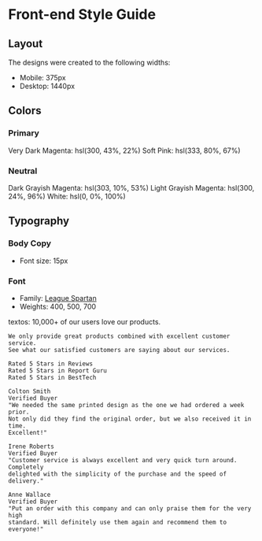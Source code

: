 # Front-end Style Guide

## Layout

The designs were created to the following widths:

- Mobile: 375px
- Desktop: 1440px

## Colors

### Primary

Very Dark Magenta: hsl(300, 43%, 22%)
Soft Pink: hsl(333, 80%, 67%)

### Neutral

Dark Grayish Magenta: hsl(303, 10%, 53%)
Light Grayish Magenta: hsl(300, 24%, 96%)
White: hsl(0, 0%, 100%)

## Typography

### Body Copy

- Font size: 15px

### Font

- Family: [League Spartan](https://fonts.google.com/specimen/League+Spartan)
- Weights: 400, 500, 700

textos:
10,000+ of our users love our products.

    We only provide great products combined with excellent customer service.
    See what our satisfied customers are saying about our services.

    Rated 5 Stars in Reviews
    Rated 5 Stars in Report Guru
    Rated 5 Stars in BestTech

    Colton Smith
    Verified Buyer
    "We needed the same printed design as the one we had ordered a week prior.
    Not only did they find the original order, but we also received it in time.
    Excellent!"

    Irene Roberts
    Verified Buyer
    "Customer service is always excellent and very quick turn around. Completely
    delighted with the simplicity of the purchase and the speed of delivery."

    Anne Wallace
    Verified Buyer
    "Put an order with this company and can only praise them for the very high
    standard. Will definitely use them again and recommend them to everyone!"
